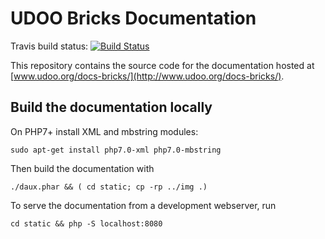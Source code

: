 # UDOO Bricks Documentation

Travis build status: [![Build Status](https://travis-ci.org/UDOOboard/Bricks-Docs.svg?branch=master)](https://travis-ci.org/UDOOboard/Bricks-Docs)

This repository contains the source code for the documentation hosted at [www.udoo.org/docs-bricks/](http://www.udoo.org/docs-bricks/).


## Build the documentation locally
On PHP7+ install XML and mbstring modules:

    sudo apt-get install php7.0-xml php7.0-mbstring

Then build the documentation with

    ./daux.phar && ( cd static; cp -rp ../img .)

To serve the documentation from a development webserver, run

    cd static && php -S localhost:8080


